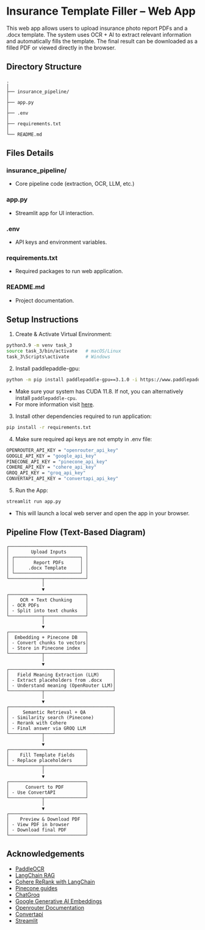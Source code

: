 
# Insurance Template Filler – Web App

This web app allows users to upload insurance photo report PDFs and a .docx template. The system uses OCR + AI to extract relevant information and automatically fills the template. The final result can be downloaded as a filled PDF or viewed directly in the browser.

## Directory Structure
```plaintext
.
│
├── insurance_pipeline/
│
├── app.py
│
├── .env
│
├── requirements.txt
│
└── README.md
```

## Files Details
### insurance_pipeline/
- Core pipeline code (extraction, OCR, LLM, etc.)

### app.py
- Streamlit app for UI interaction.

### .env
- API keys and environment variables.

### requirements.txt
- Required packages to run web application.

### README.md
- Project documentation.


## Setup Instructions

1. Create & Activate Virtual Environment:
```bash
python3.9 -m venv task_3
source task_3/bin/activate   # macOS/Linux
task_3\Scripts\activate      # Windows
```

2. Install paddlepaddle-gpu:
```bash
python -m pip install paddlepaddle-gpu==3.1.0 -i https://www.paddlepaddle.org.cn/packages/stable/cu118/
```
- Make sure your system has CUDA 11.8. If not, you can alternatively install `paddlepaddle-cpu`.
- For more information visit [here](https://www.paddlepaddle.org.cn/en/install/quick?docurl=/documentation/docs/en/develop/install/pip/linux-pip_en.html).

3. Install other dependencies required to run application:
```bash
pip install -r requirements.txt
```

4. Make sure required api keys are not empty in .env file:
```bash
OPENROUTER_API_KEY = "openrouter_api_key"
GOOGLE_API_KEY = "google_api_key"
PINECONE_API_KEY = "pinecone_api_key"
COHERE_API_KEY = "cohere_api_key"
GROQ_API_KEY = "groq_api_key"
CONVERTAPI_API_KEY = "convertapi_api_key"
```

5. Run the App:
```bash
streamlit run app.py
```
- This will launch a local web server and open the app in your browser.

## Pipeline Flow (Text-Based Diagram)
```text
┌────────────────────────────┐
│        Upload Inputs       │
│ ┌────────────────────────┐ │
│ │       Report PDFs      │ │
│ │     .docx Template     │ │
│ └────────────────────────┘ │
└────────────┬───────────────┘
             │
             ▼
┌────────────────────────────┐
│    OCR + Text Chunking     │
│ - OCR PDFs                 │
│ - Split into text chunks   │
└────────────┬───────────────┘
             │
             ▼
┌────────────────────────────┐
│  Embedding + Pinecone DB   │
│ - Convert chunks to vectors│
│ - Store in Pinecone index  │
└────────────┬───────────────┘
             │
             ▼
┌──────────────────────────────────────┐
│   Field Meaning Extraction (LLM)     │
│ - Extract placeholders from .docx    │
│ - Understand meaning (OpenRouter LLM)│
└────────────┬─────────────────────────┘
             │
             ▼
┌──────────────────────────────────────┐
│     Semantic Retrieval + QA          │
│ - Similarity search (Pinecone)       │
│ - Rerank with Cohere                 │
│ - Final answer via GROQ LLM          │
└────────────┬─────────────────────────┘
             │
             ▼
┌────────────────────────────┐
│    Fill Template Fields    │
│ - Replace placeholders     │
└────────────┬───────────────┘
             │
             ▼
┌────────────────────────────┐
│      Convert to PDF        │
│ - Use ConvertAPI           │
└────────────┬───────────────┘
             │
             ▼
┌────────────────────────────┐
│    Preview & Download PDF  │
│ - View PDF in browser      │
│ - Download final PDF       │
└────────────────────────────┘

```

## Acknowledgements

 - [PaddleOCR](https://github.com/PaddlePaddle/PaddleOCR)
 - [LangChain RAG](https://python.langchain.com/v0.2/docs/tutorials/rag/)
 - [Cohere ReRank with LangChain](https://docs.cohere.com/docs/rerank-on-langchain)
 - [Pinecone guides](https://docs.pinecone.io/guides/get-started/quickstart)
 - [ChatGroq](https://python.langchain.com/docs/integrations/chat/groq/)
 - [Google Generative AI Embeddings](https://api.python.langchain.com/en/latest/embeddings/langchain_google_genai.embeddings.GoogleGenerativeAIEmbeddings.html)
 - [Openrouter Documentation](https://openrouter.ai/docs/quickstart)
 - [Convertapi](https://www.convertapi.com/)
 - [Streamlit](https://docs.streamlit.io/get-started/fundamentals/main-concepts)